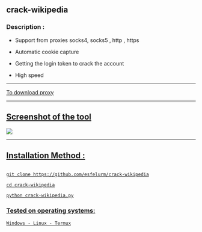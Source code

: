 ## crack-wikipedia

### Description :

- Support from proxies socks4, socks5 , http , https

- Automatic cookie capture 

- Getting the login token to crack the account 

- High speed 

--------------------------------

<a href="https://github.com/AmirHydra/d-proxy">To download proxy

--------------------------------

  

## Screenshot of the tool 

<img src="https://s8.uupload.ir/files/20230530_201216_3845.png">

  

---------------------------------

## Installation Method : 

  

```

git clone https://github.com/esfelurm/crack-wikipedia

cd crack-wikipedia

python crack-wikipedia.py

```

  

### Tested on operating systems: 

  `Windows - Linux - Termux`

